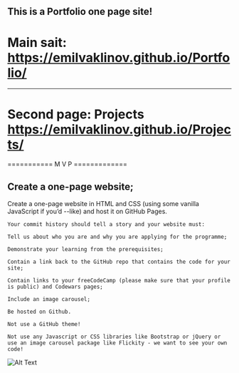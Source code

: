 ## This is a Portfolio one page site!


# Main sait: https://emilvaklinov.github.io/Portfolio/

-----------------------------------------

# Second page: Projects https://emilvaklinov.github.io/Projects/


=========== M V P =============

## Create a one-page website;
Create a one-page website in HTML and CSS (using some vanilla JavaScript if you’d --like) and host it on GitHub Pages.
```
Your commit history should tell a story and your website must:
```
```
Tell us about who you are and why you are applying for the programme;
```
```
Demonstrate your learning from the prerequisites;
```
```
Contain a link back to the GitHub repo that contains the code for your site;
```
```
Contain links to your freeCodeCamp (please make sure that your profile is public) and Codewars pages;
```
```
Include an image carousel;
```
```
Be hosted on Github.
```
```
Not use a GitHub theme!
```
```
Not use any Javascript or CSS libraries like Bootstrap or jQuery or use an image carousel package like Flickity - we want to see your own code!
```


![Alt Text](https://codepen.io/trakieca/full/zXoGpY)